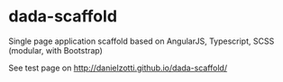 # dada-scaffold
Single page application scaffold based on AngularJS, Typescript, SCSS (modular, with Bootstrap)

See test page on http://danielzotti.github.io/dada-scaffold/
